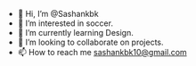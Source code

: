 - 👋 Hi, I’m @Sashankbk
- 👀 I’m interested in soccer. 
- 🌱 I’m currently learning Design.
- 💞️ I’m looking to collaborate on projects. 
- 📫 How to reach me sashankbk10@gmail.com

<!---
Sashankbk/Sashankbk is a ✨ special ✨ repository because its `README.md` (this file) appears on your GitHub profile.
You can click the Preview link to take a look at your changes.
--->
